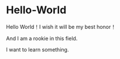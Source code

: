 # Hello-World
Hello World！I wish it will be my best honor！  

And I am a rookie in this field.  

I want to learn something.
